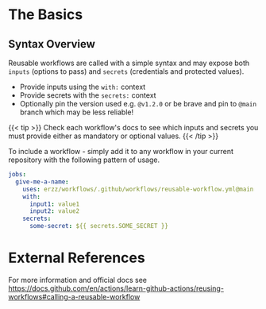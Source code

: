 # The Basics <!-- {docsify-ignore-all} -->

## Syntax Overview

Reusable workflows are called with a simple syntax and may expose both `inputs` (options to pass) and `secrets` (credentials and protected values).

- Provide inputs using the `with:` context
- Provide secrets with the `secrets:` context
- Optionally pin the version used e.g. `@v1.2.0` or be brave and pin to `@main` branch which may be less reliable!

{{< tip >}}
Check each workflow's docs to see which inputs and secrets you must provide either as mandatory or optional values.
{{< /tip >}}

To include a workflow - simply add it to any workflow in your current repository with the following pattern of usage.

```yaml
jobs:
  give-me-a-name:
    uses: erzz/workflows/.github/workflows/reusable-workflow.yml@main
    with:
      input1: value1
      input2: value2
    secrets:
      some-secret: ${{ secrets.SOME_SECRET }}
```

# External References

For more information and official docs see https://docs.github.com/en/actions/learn-github-actions/reusing-workflows#calling-a-reusable-workflow